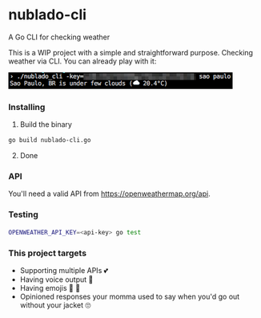 # nublado-cli
A Go CLI for checking weather

This is a WIP project with a simple and straightforward purpose. Checking weather via CLI. You can already play with it:

![Example](nublado-cli-example-1.png)

### Installing

1. Build the binary

```bash
go build nublado-cli.go
```

2. Done


### API

You'll need a valid API from https://openweathermap.org/api.

### Testing

```bash
OPENWEATHER_API_KEY=<api-key> go test
```


### This project targets

- Supporting multiple APIs :two_hearts:
- Having voice output :lips:
- Having emojis :rocket: :guitar:
- Opinioned responses your momma used to say when you'd go out without your jacket :roll_eyes:
